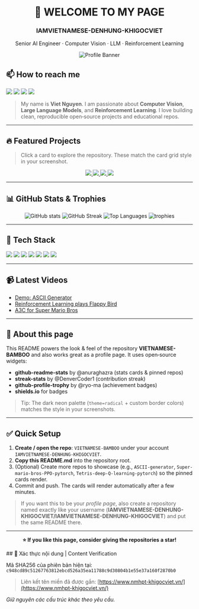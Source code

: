 <!--
README template for https://github.com/IAMVIETNAMESE-DENHUNG-KHIGOCVIET/VIETNAMESE-BAMBOO
This is crafted to resemble the style in the screenshots you shared: a dark, elegant profile with contact links, project cards, and GitHub stats widgets.
-->

<div align="center">

# 👋 WELCOME TO MY PAGE

### IAMVIETNAMESE-DENHUNG-KHIGOCVIET

Senior AI Engineer · Computer Vision · LLM · Reinforcement Learning

![Profile Banner](https://capsule-render.vercel.app/api?type=venom\&height=160\&color=0:0f2027,100:2c5364\&text=VIETNAMESE%20BAMBOO\&fontColor=ffffff\&fontSize=36\&desc=AI%20%7C%20CV%20%7C%20LLM%20%7C%20RL\&descAlign=50\&descSize=13)

</div>

## 📫 How to reach me

<p>
  <a href="https://www.linkedin.com/" target="_blank"><img src="https://img.shields.io/badge/LinkedIn-0A66C2?style=for-the-badge&logo=linkedin&logoColor=white" /></a>
  <a href="https://github.com/IAMVIETNAMESE-DENHUNG-KHIGOCVIET" target="_blank"><img src="https://img.shields.io/badge/GitHub-181717?style=for-the-badge&logo=github&logoColor=white" /></a>
  <a href="https://www.youtube.com/" target="_blank"><img src="https://img.shields.io/badge/YouTube-FF0000?style=for-the-badge&logo=youtube&logoColor=white" /></a>
  <!-- Gắn tên miền của bạn vào nút Website -->
  <a href="https://www.nmhpt-khigocviet.vn/" target="_blank"><img src="https://img.shields.io/badge/Website-2c5364?style=for-the-badge&logo=google-chrome&logoColor=white" /></a>
</p>

> My name is **Viet Nguyen**. I am passionate about **Computer Vision**, **Large Language Models**, and **Reinforcement Learning**. I love building clean, reproducible open‑source projects and educational repos.

---

## 🔥 Featured Projects

> Click a card to explore the repository. These match the card grid style in your screenshot.

<p align="center">
  <!-- VIETNAMESE-BAMBOO (this repo) -->
  <a href="https://github.com/IAMVIETNAMESE-DENHUNG-KHIGOCVIET/VIETNAMESE-BAMBOO">
    <img src="https://github-readme-stats.vercel.app/api/pin/?username=IAMVIETNAMESE-DENHUNG-KHIGOCVIET&repo=VIETNAMESE-BAMBOO&theme=radical&border_color=2c5364"/>
  </a>
  <!-- Add more pinned repos below by duplicating the <a> block and changing repo= -->
  <a href="https://github.com/IAMVIETNAMESE-DENHUNG-KHIGOCVIET/ASCII-generator">
    <img src="https://github-readme-stats.vercel.app/api/pin/?username=IAMVIETNAMESE-DENHUNG-KHIGOCVIET&repo=ASCII-generator&theme=radical&border_color=2c5364"/>
  </a>
  <a href="https://github.com/IAMVIETNAMESE-DENHUNG-KHIGOCVIET/Super-mario-bros-PPO-pytorch">
    <img src="https://github-readme-stats.vercel.app/api/pin/?username=IAMVIETNAMESE-DENHUNG-KHIGOCVIET&repo=Super-mario-bros-PPO-pytorch&theme=radical&border_color=2c5364"/>
  </a>
  <a href="https://github.com/IAMVIETNAMESE-DENHUNG-KHIGOCVIET/Tetris-deep-Q-learning-pytorch">
    <img src="https://github-readme-stats.vercel.app/api/pin/?username=IAMVIETNAMESE-DENHUNG-KHIGOCVIET&repo=Tetris-deep-Q-learning-pytorch&theme=radical&border_color=2c5364"/>
  </a>
</p>

---

## 📊 GitHub Stats & Trophies

<div align="center">

<!-- Classic stats card -->

<img src="https://github-readme-stats.vercel.app/api?username=IAMVIETNAMESE-DENHUNG-KHIGOCVIET&show_icons=true&count_private=true&include_all_commits=true&theme=radical&hide_border=false&border_color=2c5364" alt="GitHub stats" />

<!-- Streak -->

<img src="https://streak-stats.demolab.com?user=IAMVIETNAMESE-DENHUNG-KHIGOCVIET&theme=radical&hide_border=false&date_format=M%20j%5B%2C%20Y%5D&ring=fb8c00&fire=ff6d00&currStreakNum=fff&sideNums=fff" alt="GitHub Streak" />

<!-- Top languages -->

<img src="https://github-readme-stats.vercel.app/api/top-langs/?username=IAMVIETNAMESE-DENHUNG-KHIGOCVIET&layout=compact&langs_count=10&theme=radical&border_color=2c5364" alt="Top Languages" />

<!-- Trophies (style similar to achievements) -->

<img src="https://github-profile-trophy.vercel.app/?username=IAMVIETNAMESE-DENHUNG-KHIGOCVIET&theme=radical&no-frame=true&margin-w=8&margin-h=8" alt="trophies" />

</div>

---

## 🧰 Tech Stack

<p>
  <img src="https://img.shields.io/badge/Python-3776AB?logo=python&logoColor=white&style=for-the-badge" />
  <img src="https://img.shields.io/badge/PyTorch-EE4C2C?logo=pytorch&logoColor=white&style=for-the-badge" />
  <img src="https://img.shields.io/badge/TensorFlow-FF6F00?logo=tensorflow&logoColor=white&style=for-the-badge" />
  <img src="https://img.shields.io/badge/OpenCV-5C3EE8?logo=opencv&logoColor=white&style=for-the-badge" />
  <img src="https://img.shields.io/badge/LLMs-2c5364?style=for-the-badge&logo=openai&logoColor=white" />
  <img src="https://img.shields.io/badge/Docker-2496ED?logo=docker&logoColor=white&style=for-the-badge" />
  <img src="https://img.shields.io/badge/AWS-232F3E?logo=amazon-aws&logoColor=white&style=for-the-badge" />
</p>

---

## 📹 Latest Videos

<!-- Replace with your YouTube channel ID to auto‑list videos using the ytd‑stats card or keep it manual. -->

* [Demo: ASCII Generator](#)
* [Reinforcement Learning plays Flappy Bird](#)
* [A3C for Super Mario Bros](#)

---

## 📝 About this page

This README powers the look & feel of the repository **VIETNAMESE-BAMBOO** and also works great as a profile page. It uses open‑source widgets:

* **github-readme-stats** by @anuraghazra (stats cards & pinned repos)
* **streak-stats** by @DenverCoder1 (contribution streak)
* **github-profile-trophy** by @ryo-ma (achievement badges)
* **shields.io** for badges

> Tip: The dark neon palette (`theme=radical` + custom border colors) matches the style in your screenshots.

---

## ✅ Quick Setup

1. **Create / open the repo**: `VIETNAMESE-BAMBOO` under your account `IAMVIETNAMESE-DENHUNG-KHIGOCVIET`.
2. **Copy this README.md** into the repository root.
3. (Optional) Create more repos to showcase (e.g., `ASCII-generator`, `Super-mario-bros-PPO-pytorch`, `Tetris-deep-Q-learning-pytorch`) so the pinned cards render.
4. Commit and push. The cards will render automatically after a few minutes.

> If you want this to be your *profile page*, also create a repository named exactly like your username (**IAMVIETNAMESE-DENHUNG-KHIGOCVIET/IAMVIETNAMESE-DENHUNG-KHIGOCVIET**) and put the same README there.

---

<div align="center">

**⭐ If you like this page, consider giving the repositories a star!**

</div>
## 🔏 Xác thực nội dung | Content Verification

Mã SHA256 của phiên bản hiện tại:
`c948cd89c51267763812ebcd526a35ea11788c9d30804b1e55e37a160f2870b0`

> Liên kết tên miền đã được gắn: [https://www.nmhpt-khigocviet.vn/](https://www.nmhpt-khigocviet.vn/)

*Giữ nguyên các cấu trúc khác theo yêu cầu.*
